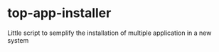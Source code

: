 # top-app-installer
Little script to semplify the installation of multiple application in a new system 
